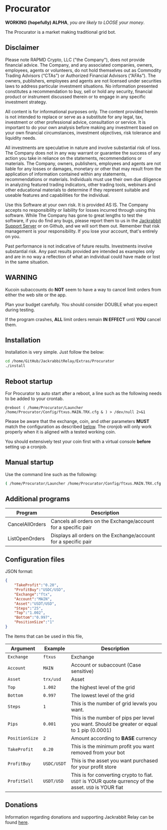 # Procurator

**WORKING (hopefully) ALPHA**, *you are likely to LOOSE your money*.

The Procurator is a market making traditional grid bot.

## Disclaimer

Please note RAPMD Crypto, LLC ("the Company"), does not provide financial
advice. The Company, and any associated companies, owners, employees,
agents or volunteers, do not hold  themselves out as Commodity Trading
Advisors (“CTAs”) or Authorized Financial Advisors  (“AFAs”). The owners,
publishers, employees and agents are not licensed under securities laws 
to address particular investment situations. No information presented
constitutes a  recommendation to buy, sell or hold any security,
financial product or instrument discussed  therein or to engage in any
specific investment strategy.

All content is for informational purposes only. The content provided
herein is not intended to replace or serve as a substitute for any
legal, tax, investment or other professional advice,  consultation or
service. It is important to do your own analysis before making any
investment  based on your own financial circumstances, investment
objectives, risk tolerance and liquidity needs.

All investments are speculative in nature and involve substantial risk of
loss. The Company does not in any way warrant or guarantee the success of
any action you take in reliance on the  statements, recommendations or
materials. The Company, owners, publishers, employees and  agents are not
liable for any losses or damages, monetary or other that may result from
the  application of information contained within any statements,
recommendations or materials.  Individuals must use their own due
diligence in analyzing featured trading indicators, other trading  tools,
webinars and other educational materials to determine if they represent
suitable and  useable features and capabilities for the individual.

Use this Software at your own risk. It is provided AS IS. The Company
accepts no responsibility or liability for losses incurred through using
this software. While The Company has gone to great lengths to test the
software, if you do find any bugs, please report them to us in the
[Jackrabbit Support Server](https://discord.gg/g93TpbV) or on Github, and
we will sort them out. Remember that risk management is your
responsibility. If you lose your account, that's entirely on you.

Past performance is not indicative of future results. Investments involve
substantial risk. Any past  results provided are intended as examples
only and are in no way a reflection of what an individual  could have
made or lost in the same situation.

## WARNING

Kucoin subaccounts do **NOT** seem to have a way to cancel limit orders
from either the web site or the app.

Plan your budget carefully. You should consider DOUBLE what you expect during testing.

If the program crashes, **ALL** limit orders remain **IN EFFECT** until
**YOU** cancel them.

## Installation

Installation is very simple. Just follow the below:

```bash
cd /home/GitHub/JackrabbitRelay/Extras/Procurator
./install
```

## Reboot startup

For Procurator to auto start after a reboot, a line such as the following
needs to be added to your crontab. 

```crontab
@reboot ( /home/Procurator/Launcher /home/Procurator/Config/ftxus.MAIN.TRX.cfg & ) > /dev/null 2>&1
```

Please be aware that the exchange, coin, and other parameters **MUST**
match the configuration as described [below](#configuration-files). The
cronjob will only work properly when it is aligned with a tested working
coin.

You should extensively test your coin first with a virtual console
**before** setting up a cronjob.

## Manual startup

Use the command line such as the following:

```bash
( /home/Procurator/Launcher /home/Procurator/Config/ftxus.MAIN.TRX.cfg & ) > /dev/null 2>&1
```

## Additional programs

| Program | Description |
| --- | -------------------- |
| CancelAllOrders | Cancels all orders on the Exchange/account for a specific pair |
| ListOpenOrders | Displays all orders on the Exchange/account for a specific pair |

## Configuration files

JSON format:

```json
{
    "TakeProfit":"0.20",
    "ProfitBuy":"USDC/USD",
    "Exchange":"ftx",
    "Account":"MAIN",
    "Asset":"USDT/USD",
    "Steps":"25",
    "Top":"1.002",
    "Bottom":"0.997",
    "PositionSize":"1"
}
```

The items that can be used in this file,

| Argument | Example   | Description |
| --- | --------- | -------------------- |
| `Exchange` | `ftxus`   | Exchange             |
| `Account` | `MAIN`    | Account or subaccount (Case sensitive) |
| `Asset` | `trx/usd` | Asset |
| `Top` | `1.002` | the highest level of the grid |
| `Bottom` | `0.997` | The lowest level of the grid |
| `Steps` | `1`       | This is the number of grid levwls you want. |
| `Pips` | `0.001`       | This is the number of pips per levwl you want. Should be greater or equal to 1 pip (0.0001) |
| `PositionSize` | `2` | Amount according to **BASE** currency |
| `TakeProfit` | `0.20` | This is the minimum profit you want removed from your bot |
| `ProfitBuy` | `USDC/USDT` | This is the asset you want purchased for your profit store |
| `ProfitSell` | `USDT/USD` | This is for converting crypto to fiat. `USDT` is YOUR quote qurrency of the asset. `USD` is YOUR fiat |

## Donations

Information regarding donations and supporting Jackrabbit Relay can be
found [here](./Documentation/Donations.MD).

